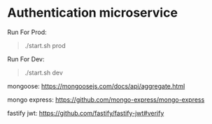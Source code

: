 # Authentication microservice

Run For Prod:
> ./start.sh prod

 Run For Dev:
> ./start.sh dev

mongoose: https://mongoosejs.com/docs/api/aggregate.html

mongo express: https://github.com/mongo-express/mongo-express

fastify jwt: https://github.com/fastify/fastify-jwt#verify